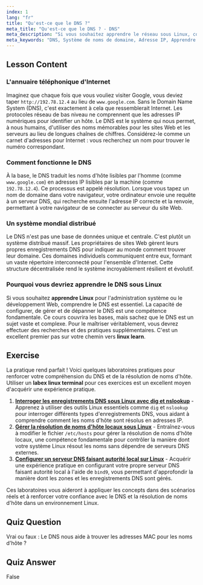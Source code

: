 ```yaml
---
index: 1
lang: "fr"
title: "Qu'est-ce que le DNS ?"
meta_title: "Qu'est-ce que le DNS ? - DNS"
meta_description: "Si vous souhaitez apprendre le réseau sous Linux, comprendre le DNS est crucial. Ce guide explique ce qu'est le système de noms de domaine (DNS), comment il traduit les noms de domaine en adresses IP, et pourquoi il est l'annuaire essentiel d'Internet. Un point de départ parfait pour quiconque souhaite apprendre Linux."
meta_keywords: "DNS, Système de noms de domaine, Adresse IP, Apprendre Linux, Linux apprendre, Nom d'hôte, Réseau Linux, Débutant, Tutoriel, Guide, Labex Linux"
---
```


## Lesson Content

### L'annuaire téléphonique d'Internet

Imaginez que chaque fois que vous vouliez visiter Google, vous deviez taper `http://192.78.12.4` au lieu de `www.google.com`. Sans le Domain Name System (DNS), c'est exactement à cela que ressemblerait Internet. Les protocoles réseau de bas niveau ne comprennent que les adresses IP numériques pour identifier un hôte. Le DNS est le système qui nous permet, à nous humains, d'utiliser des noms mémorables pour les sites Web et les serveurs au lieu de longues chaînes de chiffres. Considérez-le comme un carnet d'adresses pour Internet : vous recherchez un nom pour trouver le numéro correspondant.

### Comment fonctionne le DNS

À la base, le DNS traduit les noms d'hôte lisibles par l'homme (comme `www.google.com`) en adresses IP lisibles par la machine (comme `192.78.12.4`). Ce processus est appelé résolution. Lorsque vous tapez un nom de domaine dans votre navigateur, votre ordinateur envoie une requête à un serveur DNS, qui recherche ensuite l'adresse IP correcte et la renvoie, permettant à votre navigateur de se connecter au serveur du site Web.

### Un système mondial distribué

Le DNS n'est pas une base de données unique et centrale. C'est plutôt un système distribué massif. Les propriétaires de sites Web gèrent leurs propres enregistrements DNS pour indiquer au monde comment trouver leur domaine. Ces domaines individuels communiquent entre eux, formant un vaste répertoire interconnecté pour l'ensemble d'Internet. Cette structure décentralisée rend le système incroyablement résilient et évolutif.

### Pourquoi vous devriez apprendre le DNS sous Linux

Si vous souhaitez **apprendre Linux** pour l'administration système ou le développement Web, comprendre le DNS est essentiel. La capacité de configurer, de gérer et de dépanner le DNS est une compétence fondamentale. Ce cours couvrira les bases, mais sachez que le DNS est un sujet vaste et complexe. Pour le maîtriser véritablement, vous devrez effectuer des recherches et des pratiques supplémentaires. C'est un excellent premier pas sur votre chemin vers **linux learn**.

## Exercise

La pratique rend parfait ! Voici quelques laboratoires pratiques pour renforcer votre compréhension du DNS et de la résolution de noms d'hôte. Utiliser un **labex linux terminal** pour ces exercices est un excellent moyen d'acquérir une expérience pratique.

1. **[Interroger les enregistrements DNS sous Linux avec dig et nslookup](https://labex.io/fr/labs/comptia-query-dns-records-in-linux-with-dig-and-nslookup-592796)** - Apprenez à utiliser des outils Linux essentiels comme `dig` et `nslookup` pour interroger différents types d'enregistrements DNS, vous aidant à comprendre comment les noms d'hôte sont résolus en adresses IP.
2. **[Gérer la résolution de noms d'hôte locaux sous Linux](https://labex.io/fr/labs/comptia-manage-local-hostname-resolution-in-linux-592792)** - Entraînez-vous à modifier le fichier `/etc/hosts` pour gérer la résolution de noms d'hôte locaux, une compétence fondamentale pour contrôler la manière dont votre système Linux résout les noms sans dépendre de serveurs DNS externes.
3. **[Configurer un serveur DNS faisant autorité local sur Linux](https://labex.io/fr/labs/comptia-set-up-a-local-authoritative-dns-server-on-linux-592803)** - Acquérir une expérience pratique en configurant votre propre serveur DNS faisant autorité local à l'aide de `bind9`, vous permettant d'approfondir la manière dont les zones et les enregistrements DNS sont gérés.

Ces laboratoires vous aideront à appliquer les concepts dans des scénarios réels et à renforcer votre confiance avec le DNS et la résolution de noms d'hôte dans un environnement Linux.

## Quiz Question

Vrai ou faux : Le DNS nous aide à trouver les adresses MAC pour les noms d'hôte ?

## Quiz Answer

False
